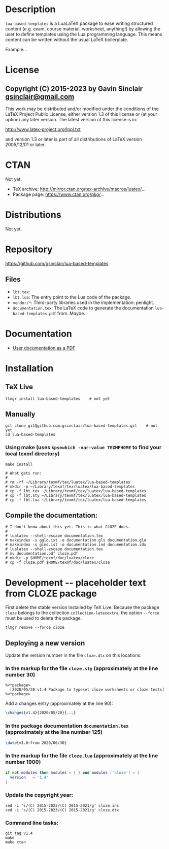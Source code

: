 # Description

`lua-based-templates` is a LuaLaTeX package to ease writing structured content (e.g.
exam, course material, worksheet, anything!) by allowing the user to define templates
using the Lua programming language. This means content can be written without the
usual LaTeX boilerplate.

Example...

# License

Copyright (C) 2015-2023 by Gavin Sinclair <gsinclair@gmail.com>
---------------------------------------------------------------
This work may be distributed and/or modified under the conditions of
the LaTeX Project Public License, either version 1.3 of this license
or (at your option) any later version.  The latest version of this
license is in:

  http://www.latex-project.org/lppl.txt

and version 1.3 or later is part of all distributions of LaTeX
version 2005/12/01 or later.

# CTAN

Not yet.

* TeX archive: http://mirror.ctan.org/tex-archive/macros/luatex/...
* Package page: https://www.ctan.org/pkg/...

# Distributions

Not yet.

# Repository

https://github.com/gsinclair/lua-based-templates

## Files

* `lbt.tex`: 
* `lbt.lua`: The entry point to the Lua code of the package.
* `vendor/*`: Third-party libraries used in the implementation: penlight.
* `documentation.tex`: The LaTeX code to generate the documentation
  `lua-based-templates.pdf` from. Maybe.

# Documentation

* [User documentation as a PDF](http://example.com)

# Installation

## TeX Live

    tlmgr install lua-based-templates    # not yet

## Manually

    git clone git@github.com:gsinclair/lua-based-templates.git    # not yet
    cd lua-based-templates

### Using make (uses `kpsewhich -var-value TEXMFHOME` to find your local texmf directory)

    make install

    # What gets run:
    # 
    # rm -rf ~/Library/texmf/tex/luatex/lua-based-templates
    # mkdir -p ~/Library/texmf/tex/luatex/lua-based-templates
    # cp -f lbt.tex ~/Library/texmf/tex/luatex/lua-based-templates
    # cp -f lbt.sty ~/Library/texmf/tex/luatex/lua-based-templates
    # cp -f lbt.lua ~/Library/texmf/tex/luatex/lua-based-templates

## Compile the documentation:

    # I don't know about this yet. This is what CLOZE does.
    # 
    # lualatex --shell-escape documentation.tex
    # makeindex -s gglo.ist -o documentation.gls documentation.glo
    # makeindex -s gind.ist -o documentation.ind documentation.idx
    # lualatex --shell-escape documentation.tex
    # mv documentation.pdf cloze.pdf
    # mkdir -p $HOME/texmf/doc/luatex/cloze
    # cp -f cloze.pdf $HOME/texmf/doc/luatex/cloze

# Development -- placeholder text from CLOZE package

First delete the stable version installed by TeX Live. Because the
package `cloze` belongs to the collection `collection-latexextra`, the
option  `--force` must be used to delete the package.

    tlmgr remove --force cloze

## Deploying a new version

Update the version number in the file `cloze.dtx` on this locations:

### In the markup for the file `cloze.sty` (approximately at the line number 30)

    %<*package>
      [2020/05/20 v1.4 Package to typeset cloze worksheets or cloze tests]
    %<*package>

Add a changes entry (approximately at the line 90):

```latex
\changes{v1.4}{2020/05/20}{...}
```

### In the package documentation `documentation.tex` (approximately at the line number 125)

```latex
\date{v1.6~from 2020/06/30}
```

### In the markup for the file `cloze.lua` (approximately at the line number 1900)

```lua
if not modules then modules = { } end modules ['cloze'] = {
  version   = '1.4'
}
```

### Update the copyright year:

```
sed -i 's/(C) 2015-2023/(C) 2015-2021/g' cloze.ins
sed -i 's/(C) 2015-2023/(C) 2015-2021/g' cloze.dtx
```

### Command line tasks:

```
git tag v1.4
make
make ctan
```
